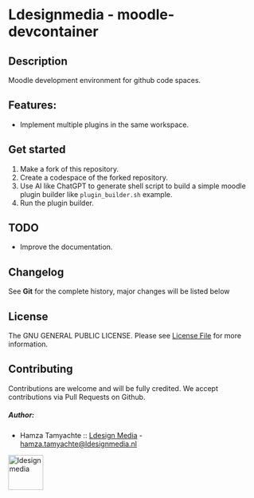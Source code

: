 # Ldesignmedia - moodle-devcontainer

Description
---------------

Moodle development environment for github code spaces.

Features:
---------------

* Implement multiple plugins in the same workspace.

Get started
---------------

1. Make a fork of this repository.
2. Create a codespace of the forked repository.
3. Use AI like ChatGPT to generate shell script to build a simple moodle plugin builder like `plugin_builder.sh` example.
4. Run the plugin builder.

TODO
---------------
* Improve the documentation.

Changelog
---------------
See **Git** for the complete history, major changes will be listed below


## License

The GNU GENERAL PUBLIC LICENSE. Please see [License File](LICENSE) for more information.

## Contributing

Contributions are welcome and will be fully credited. We accept contributions via Pull Requests on Github.

##### Author:

* Hamza Tamyachte :: [Ldesign Media](https://ldesignmedia.nl/) -  [hamza.tamyachte@ldesignmedia.nl](hamza.tamyachte@ldesignmedia.nl)

<img src="https://ldesignmedia.nl/themes/ldesignmedia/assets/images/logo/logo.svg" alt="ldesignmedia" height="70px">
